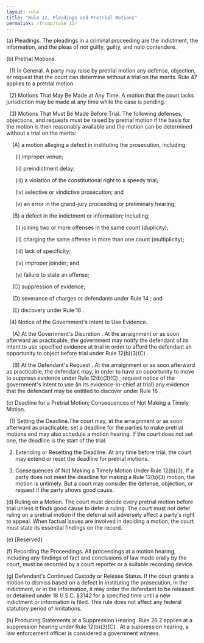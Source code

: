 ```yaml
---
layout: rule
title: "Rule 12. Pleadings and Pretrial Motions"
permalink: /frcmp/rule_12/
---
```


(a) Pleadings. The pleadings in a criminal proceeding are the indictment, the information, and the pleas of not guilty, guilty, and nolo contendere.


(b) Pretrial Motions.


&nbsp;&nbsp;(1) In General. A party may raise by pretrial motion any defense, objection, or request that the court can determine without a trial on the merits. Rule 47 applies to a pretrial motion.


&nbsp;&nbsp;(2) Motions That May Be Made at Any Time. A motion that the court lacks jurisdiction may be made at any time while the case is pending.


&nbsp;&nbsp;(3) Motions That Must Be Made Before Trial. The following defenses, objections, and requests must be raised by pretrial motion if the basis for the motion is then reasonably available and the motion can be determined without a trial on the merits:


&nbsp;&nbsp;&nbsp;&nbsp;(A) a motion alleging a defect in instituting the prosecution, including:


&nbsp;&nbsp;&nbsp;&nbsp;&nbsp;&nbsp;(i) improper venue;


&nbsp;&nbsp;&nbsp;&nbsp;&nbsp;&nbsp;(ii) preindictment delay;


&nbsp;&nbsp;&nbsp;&nbsp;&nbsp;&nbsp;(iii) a violation of the constitutional right to a speedy trial;


&nbsp;&nbsp;&nbsp;&nbsp;&nbsp;&nbsp;(iv) selective or vindictive prosecution; and


&nbsp;&nbsp;&nbsp;&nbsp;&nbsp;&nbsp;(v) an error in the grand-jury proceeding or preliminary hearing;


&nbsp;&nbsp;&nbsp;&nbsp;(B) a defect in the indictment or information; including;


&nbsp;&nbsp;&nbsp;&nbsp;&nbsp;&nbsp;(i) joining two or more offenses in the same count (duplicity);


&nbsp;&nbsp;&nbsp;&nbsp;&nbsp;&nbsp;(ii) charging the same offense in more than one count (multiplicity);


&nbsp;&nbsp;&nbsp;&nbsp;&nbsp;&nbsp;(iii) lack of specificity;


&nbsp;&nbsp;&nbsp;&nbsp;&nbsp;&nbsp;(iv) improper joinder; and


&nbsp;&nbsp;&nbsp;&nbsp;&nbsp;&nbsp;(v) failure to state an offense;


&nbsp;&nbsp;&nbsp;&nbsp;(C) suppression of evidence;


&nbsp;&nbsp;&nbsp;&nbsp;(D) severance of charges or defendants under Rule 14 ; and


&nbsp;&nbsp;&nbsp;&nbsp;(E) discovery under Rule 16 .


&nbsp;&nbsp;(4) Notice of the Government's Intent to Use Evidence.


&nbsp;&nbsp;&nbsp;&nbsp;(A) At the Government's Discretion . At the arraignment or as soon afterward as practicable, the government may notify the defendant of its intent to use specified evidence at trial in order to afford the defendant an opportunity to object before trial under Rule 12(b)(3)(C) .


&nbsp;&nbsp;&nbsp;&nbsp;(B) At the Defendant's Request . At the arraignment or as soon afterward as practicable, the defendant may, in order to have an opportunity to move to suppress evidence under Rule 12(b)(3)(C) , request notice of the government's intent to use (in its evidence-in-chief at trial) any evidence that the defendant may be entitled to discover under Rule 16 .


(c) Deadline for a Pretrial Motion; Consequences of Not Making a Timely Motion.


&nbsp;&nbsp;(1) Setting the Deadline.The court may, at the arraignment or as soon afterward as practicable, set a deadline for the parties to make pretrial motions and may also schedule a motion hearing. If the court does not set one, the deadline is the start of the trial.


2. Extending or Resetting the Deadline. At any time before trial, the court may extend or reset the deadline for pretrial motions.


3. Consequences of Not Making a Timely Motion Under Rule 12(b)(3). If a party does not meet the deadline for making a Rule 12(b)(3) motion, the motion is untimely. But a court may consider the defense, objection, or request if the party shows good cause.


(d) Ruling on a Motion. The court must decide every pretrial motion before trial unless it finds good cause to defer a ruling. The court must not defer ruling on a pretrial motion if the deferral will adversely affect a party's right to appeal. When factual issues are involved in deciding a motion, the court must state its essential findings on the record.


(e) [Reserved}


(f) Recording the Proceedings. All proceedings at a motion hearing, including any findings of fact and conclusions of law made orally by the court, must be recorded by a court reporter or a suitable recording device.


(g) Defendant's Continued Custody or Release Status. If the court grants a motion to dismiss based on a defect in instituting the prosecution, in the indictment, or in the information, it may order the defendant to be released or detained under 18 U.S.C. §3142 for a specified time until a new indictment or information is filed. This rule does not affect any federal statutory period of limitations.


(h) Producing Statements at a Suppression Hearing. Rule 26.2 applies at a suppression hearing under Rule 12(b)(3)(C) . At a suppression hearing, a law enforcement officer is considered a government witness.